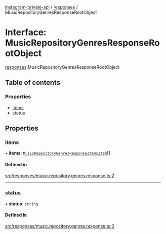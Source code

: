 [instagram-private-api](../../README.md) / [responses](../../modules/responses.md) / MusicRepositoryGenresResponseRootObject

# Interface: MusicRepositoryGenresResponseRootObject

[responses](../../modules/responses.md).MusicRepositoryGenresResponseRootObject

## Table of contents

### Properties

- [items](MusicRepositoryGenresResponseRootObject.md#items)
- [status](MusicRepositoryGenresResponseRootObject.md#status)

## Properties

### items

• **items**: [`MusicRepositoryGenresResponseItemsItem`](MusicRepositoryGenresResponseItemsItem.md)[]

#### Defined in

[src/responses/music.repository.genres.response.ts:2](https://github.com/Nerixyz/instagram-private-api/blob/b3351b9/src/responses/music.repository.genres.response.ts#L2)

___

### status

• **status**: `string`

#### Defined in

[src/responses/music.repository.genres.response.ts:3](https://github.com/Nerixyz/instagram-private-api/blob/b3351b9/src/responses/music.repository.genres.response.ts#L3)
